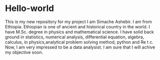 # Hello-world
This is my new repository for my project 
I am Simache Ashebir. I am from Ethiopia. Ethiopian is one of ancient and historical country in the world. I have M.Sc. degree in physics and mathematical science. I have solid back ground in statistics, numerical analysis, differential equation, algebra, calculus, in physics,analytical problem solving method, python and Re t c. Now, I am very impressed to be a data analysist. I am sure that I will achive my objective soon. 
